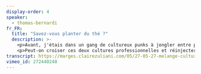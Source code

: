 ```yaml
---
display-order: 4
speaker:
  - thomas-bernardi
fr_FR:
  title: "Savez-vous planter du thé ?"
  description: >-
    <p>Avant, j'étais dans un gang de cultureux punks à jongler entre plein de casquettes avec trois bouts de ficelle. Aujourd'hui, j'ai rejoint un secteur qui a le vent en poupe, plein de processus et de conventions.</p>
    <p>Peut-on croiser ces deux cultures professionnelles et réinjecter du punk dans les projets web ? Ni spécialisées, ni gestionnaires : quelle place pour les femmes-orchestres ?</p>
transcript: https://marges.clairezuliani.com/05/27-05-27-melange-cultures-professionnelles.html
vimeo_id: 272440240
---
```


